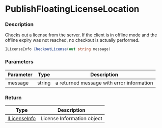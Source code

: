 # PublishFloatingLicenseLocation

### Description

Checks out a license from the server. If the client is in offline mode and the offline expiry was not reached, no checkout is actually performed.

```csharp
ILicenseInfo CheckoutLicense(out string message)
```

### Parameters

| Parameter |  Type  | Description                               |
| --------- | :----: | ----------------------------------------- |
| message   | string | a returned message with error information |

### Return

| Type                                | Description                |
| ----------------------------------- | -------------------------- |
| [ILicenseInfo](../../ilicenseinfo/) | License Information object |
